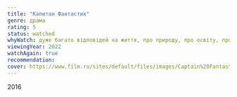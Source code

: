 ```yaml
---
title: "Капитан Фантастик"
genre: драма
rating: 5
status: watched
whyWatch: дуже багато відповідей на життя, про природу, про освіту, про позитивну відсутність гаджетів
viewingYear: 2022
watchAgain: true
recommendation: 
cover: https://www.film.ru/sites/default/files/images/Captain%20Fantastic.jpg
---
```

2016